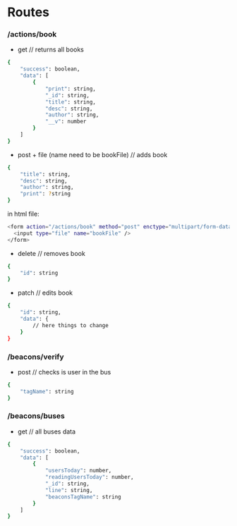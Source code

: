 # Routes

### /actions/book
* get // returns all books 
```sh
{
    "success": boolean,
    "data": [
        {
            "print": string,
            "_id": string,
            "title": string,
            "desc": string,
            "author": string,
            "__v": number
        }
    ]
}
```
* post + file (name need to be bookFile) // adds book
```sh
{
	"title": string,
	"desc": string,
	"author": string,
	"print": ?string
}
```
in html file:
```sh
<form action="/actions/book" method="post" enctype="multipart/form-data">
  <input type="file" name="bookFile" />
</form>
```
* delete // removes book
```sh
{
    "id": string
}
```
* patch // edits book
```sh
{
    "id": string,
    "data": {
        // here things to change
    }
}
```
### /beacons/verify
* post // checks is user in the bus
```sh
{
    "tagName": string
}
```
### /beacons/buses
* get // all buses data
```sh
{
    "success": boolean,
    "data": [
        {
            "usersToday": number,
            "readingUsersToday": number,
            "_id": string,
            "line": string,
            "beaconsTagName": string
        }
    ]
}
```